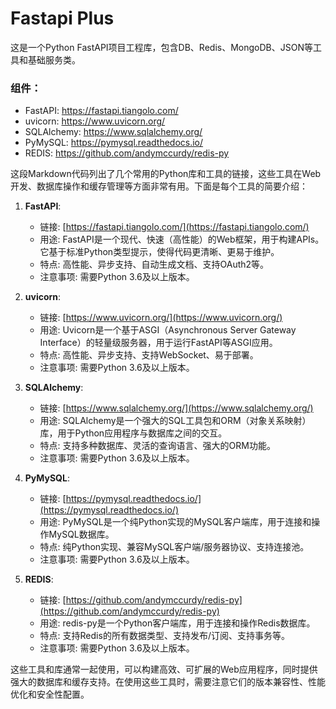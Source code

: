 # Fastapi Plus

这是一个Python FastAPI项目工程库，包含DB、Redis、MongoDB、JSON等工具和基础服务类。

### 组件：

- FastAPI: https://fastapi.tiangolo.com/
- uvicorn: https://www.uvicorn.org/
- SQLAlchemy: https://www.sqlalchemy.org/
- PyMySQL: https://pymysql.readthedocs.io/
- REDIS: https://github.com/andymccurdy/redis-py

这段Markdown代码列出了几个常用的Python库和工具的链接，这些工具在Web开发、数据库操作和缓存管理等方面非常有用。下面是每个工具的简要介绍：

1. **FastAPI**:
    - 链接: [https://fastapi.tiangolo.com/](https://fastapi.tiangolo.com/)
    - 用途: FastAPI是一个现代、快速（高性能）的Web框架，用于构建APIs。它基于标准Python类型提示，使得代码更清晰、更易于维护。
    - 特点: 高性能、异步支持、自动生成文档、支持OAuth2等。
    - 注意事项: 需要Python 3.6及以上版本。

2. **uvicorn**:
    - 链接: [https://www.uvicorn.org/](https://www.uvicorn.org/)
    - 用途: Uvicorn是一个基于ASGI（Asynchronous Server Gateway Interface）的轻量级服务器，用于运行FastAPI等ASGI应用。
    - 特点: 高性能、异步支持、支持WebSocket、易于部署。
    - 注意事项: 需要Python 3.6及以上版本。

3. **SQLAlchemy**:
    - 链接: [https://www.sqlalchemy.org/](https://www.sqlalchemy.org/)
    - 用途: SQLAlchemy是一个强大的SQL工具包和ORM（对象关系映射）库，用于Python应用程序与数据库之间的交互。
    - 特点: 支持多种数据库、灵活的查询语言、强大的ORM功能。
    - 注意事项: 需要Python 3.6及以上版本。

4. **PyMySQL**:
    - 链接: [https://pymysql.readthedocs.io/](https://pymysql.readthedocs.io/)
    - 用途: PyMySQL是一个纯Python实现的MySQL客户端库，用于连接和操作MySQL数据库。
    - 特点: 纯Python实现、兼容MySQL客户端/服务器协议、支持连接池。
    - 注意事项: 需要Python 3.6及以上版本。

5. **REDIS**:
    - 链接: [https://github.com/andymccurdy/redis-py](https://github.com/andymccurdy/redis-py)
    - 用途: redis-py是一个Python客户端库，用于连接和操作Redis数据库。
    - 特点: 支持Redis的所有数据类型、支持发布/订阅、支持事务等。
    - 注意事项: 需要Python 3.6及以上版本。

这些工具和库通常一起使用，可以构建高效、可扩展的Web应用程序，同时提供强大的数据库和缓存支持。在使用这些工具时，需要注意它们的版本兼容性、性能优化和安全性配置。